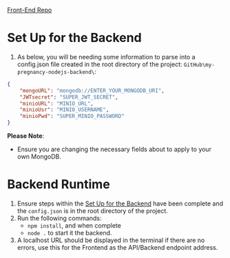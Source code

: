 [Front-End Repo](https://github.com/zoranjovo/my-pregnancy-react)

# Set Up for the Backend 
1. As below, you will be needing some information to parse into a config.json file created in the root directory of the project: `GitHub\my-pregnancy-nodejs-backend\`:

```json
{
    "mongoURL": "mongodb://ENTER_YOUR_MONGODB_URI",
    "JWTsecret": "SUPER_JWT_SECRET",
    "minioURL": "MINIO_URL",
    "minioUsr": "MINIO_USERNAME",
    "minioPwd": "SUPER_MINIO_PASSWORD"
}
```

**Please Note**: 
- Ensure you are changing the necessary fields about to apply to your own MongoDB.

# Backend Runtime 

1. Ensure steps within the [Set Up for the Backend](#set-up-for-the-backend) have been complete and the `config.json` is in the root directory of the project.
2. Run the following commands:
    - `npm install`, and when complete
    - `node .` to start it the backend.
3. A localhost URL should be displayed in the terminal if there are no errors, use this for the Frontend as the API/Backend endpoint address.





